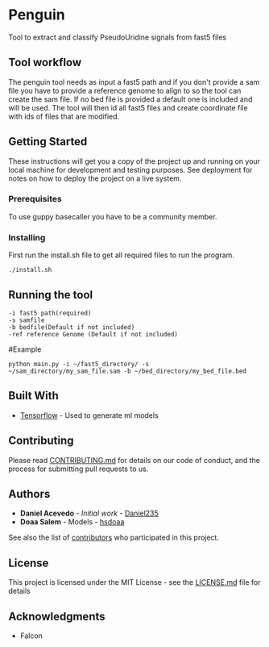 # Penguin
Tool to extract and classify PseudoUridine signals from fast5 files

## Tool workflow
The penguin tool needs as input a fast5 path and if you don't provide a sam file you have to provide a reference genome to align to so the tool can create the sam file.  If no bed file is provided a default one is included and will be used.
The tool will then id all fast5 files and create coordinate file with ids of files that are modified.

## Getting Started

These instructions will get you a copy of the project up and running on your local machine for development and testing purposes. See deployment for notes on how to deploy the project on a live system.

### Prerequisites

To use guppy basecaller you have to be a community member.  

### Installing

First run the install.sh file to get all required files to run the program.

```
./install.sh
```

## Running the tool

```
-i fast5 path(required)
-s samfile
-b bedfile(Default if not included)
-ref reference Genome (Default if not included)
```

#Example

```
python main.py -i ~/fast5_directory/ -s ~/sam_directory/my_sam_file.sam -b ~/bed_directory/my_bed_file.bed
```


## Built With

* [Tensorflow](https://www.tensorflow.org/) - Used to generate ml models

## Contributing

Please read [CONTRIBUTING.md](https://gist.github.com/PurpleBooth/b24679402957c63ec426) for details on our code of conduct, and the process for submitting pull requests to us.

## Authors

* **Daniel Acevedo** - *Initial work* - [Daniel235](https://github.com/daniel235)
* **Doaa Salem** - Models - [hsdoaa](https://github.com/hsdoaa)

See also the list of [contributors](https://github.com/your/project/contributors) who participated in this project.

## License

This project is licensed under the MIT License - see the [LICENSE.md](LICENSE.md) file for details

## Acknowledgments

* Falcon
